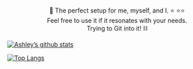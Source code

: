 <p align="center"> &#127827; The perfect setup for me, myself, and I. &#11088; &#11088;&#11088;<br> 
Feel free to use it if it resonates with your needs.
<br>
Trying to Git into it! &#9939;

[![Ashley’s github stats](https://github-readme-stats.vercel.app/api?username=ashleyeli)](https://github.com/ashleyeli)

[![Top Langs](https://github-readme-stats.vercel.app/api/top-langs/?username=ashleyeli&layout=compact)](https://github.com/ashleyeli)
</p>